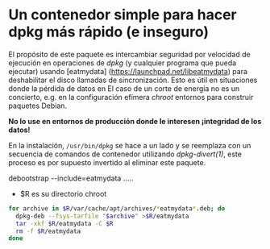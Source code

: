 # Un contenedor simple para hacer dpkg más rápido (e inseguro)

El propósito de este paquete es intercambiar seguridad por velocidad de ejecución en
operaciones de _dpkg_ (y cualquier programa que pueda ejecutar) usando
[eatmydata] (https://launchpad.net/libeatmydata) para deshabilitar el disco
llamadas de sincronización. Esto es útil en situaciones donde la pérdida de datos en
El caso de un corte de energía no es un concierto, e.g. en la configuración efímera
_chroot_ entornos para construir paquetes Debian.

**No lo use en entornos de producción donde le interesen
¡integridad de los datos!**

En la instalación, `/usr/bin/dpkg` se hace a un lado y se reemplaza con un
secuencia de comandos de contenedor utilizando _dpkg-divert(1)_, este proceso es por supuesto invertido al eliminar este paquete.


debootstrap --include=eatmydata .....

- $R es su directorio chroot

```bash
for archive in $R/var/cache/apt/archives/*eatmydata*.deb; do
  dpkg-deb --fsys-tarfile "$archive" >$R/eatmydata
  tar -xkf $R/eatmydata -C $R
  rm -f $R/eatmydata
done
```
